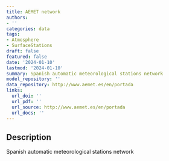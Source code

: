 ```yaml
---
title: AEMET network
authors:
- ''
categories: data
tags:
- Atmosphere
- SurfaceStations
draft: false
featured: false
date: '2024-01-10'
lastmod: '2024-01-10'
summary: Spanish automatic meteorological stations network
model_repository: ''
data_repository: http://www.aemet.es/en/portada
links:
  url_doi: ''
  url_pdf: ''
  url_source: http://www.aemet.es/en/portada
  url_docs: ''
---
```


## Description

Spanish automatic meteorological stations network

